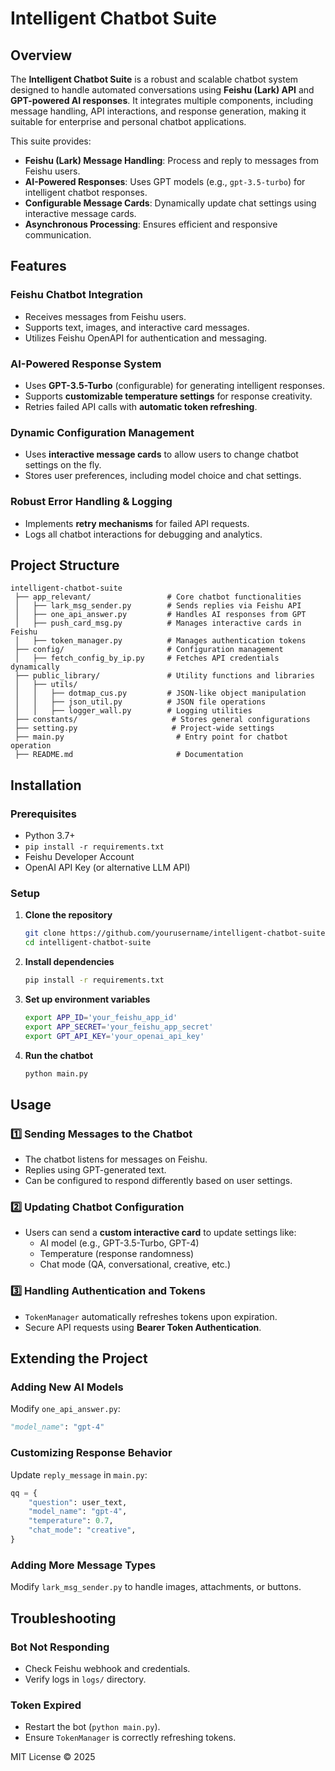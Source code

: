 # Intelligent Chatbot Suite

## Overview
The **Intelligent Chatbot Suite** is a robust and scalable chatbot system designed to handle automated conversations using **Feishu (Lark) API** and **GPT-powered AI responses**. It integrates multiple components, including message handling, API interactions, and response generation, making it suitable for enterprise and personal chatbot applications.

This suite provides:
- **Feishu (Lark) Message Handling**: Process and reply to messages from Feishu users.
- **AI-Powered Responses**: Uses GPT models (e.g., `gpt-3.5-turbo`) for intelligent chatbot responses.
- **Configurable Message Cards**: Dynamically update chat settings using interactive message cards.
- **Asynchronous Processing**: Ensures efficient and responsive communication.

## Features
### Feishu Chatbot Integration
- Receives messages from Feishu users.
- Supports text, images, and interactive card messages.
- Utilizes Feishu OpenAPI for authentication and messaging.

### AI-Powered Response System
- Uses **GPT-3.5-Turbo** (configurable) for generating intelligent responses.
- Supports **customizable temperature settings** for response creativity.
- Retries failed API calls with **automatic token refreshing**.

### Dynamic Configuration Management
- Uses **interactive message cards** to allow users to change chatbot settings on the fly.
- Stores user preferences, including model choice and chat settings.

### Robust Error Handling & Logging
- Implements **retry mechanisms** for failed API requests.
- Logs all chatbot interactions for debugging and analytics.

## Project Structure
```
intelligent-chatbot-suite
 ├── app_relevant/                 # Core chatbot functionalities
 │   ├── lark_msg_sender.py        # Sends replies via Feishu API
 │   ├── one_api_answer.py         # Handles AI responses from GPT
 │   ├── push_card_msg.py          # Manages interactive cards in Feishu
 │   ├── token_manager.py          # Manages authentication tokens
 ├── config/                       # Configuration management
 │   ├── fetch_config_by_ip.py     # Fetches API credentials dynamically
 ├── public_library/               # Utility functions and libraries
 │   ├── utils/
 │   │   ├── dotmap_cus.py         # JSON-like object manipulation
 │   │   ├── json_util.py          # JSON file operations
 │   │   ├── logger_wall.py        # Logging utilities
 ├── constants/                     # Stores general configurations
 ├── setting.py                     # Project-wide settings
 ├── main.py                         # Entry point for chatbot operation
 ├── README.md                       # Documentation
```

## Installation
### Prerequisites
- Python 3.7+
- `pip install -r requirements.txt`
- Feishu Developer Account
- OpenAI API Key (or alternative LLM API)

### Setup
1. **Clone the repository**
   ```bash
   git clone https://github.com/yourusername/intelligent-chatbot-suite.git
   cd intelligent-chatbot-suite
   ```
2. **Install dependencies**
   ```bash
   pip install -r requirements.txt
   ```
3. **Set up environment variables**
   ```bash
   export APP_ID='your_feishu_app_id'
   export APP_SECRET='your_feishu_app_secret'
   export GPT_API_KEY='your_openai_api_key'
   ```
4. **Run the chatbot**
   ```bash
   python main.py
   ```

## Usage
### 1️⃣ Sending Messages to the Chatbot
- The chatbot listens for messages on Feishu.
- Replies using GPT-generated text.
- Can be configured to respond differently based on user settings.

### 2️⃣ Updating Chatbot Configuration
- Users can send a **custom interactive card** to update settings like:
  - AI model (e.g., GPT-3.5-Turbo, GPT-4)
  - Temperature (response randomness)
  - Chat mode (QA, conversational, creative, etc.)

### 3️⃣ Handling Authentication and Tokens
- `TokenManager` automatically refreshes tokens upon expiration.
- Secure API requests using **Bearer Token Authentication**.

## Extending the Project
### Adding New AI Models
Modify `one_api_answer.py`:
```python
"model_name": "gpt-4"
```

### Customizing Response Behavior
Update `reply_message` in `main.py`:
```python
qq = {
    "question": user_text,
    "model_name": "gpt-4",
    "temperature": 0.7,
    "chat_mode": "creative",
}
```

### Adding More Message Types
Modify `lark_msg_sender.py` to handle images, attachments, or buttons.

## Troubleshooting
### Bot Not Responding
- Check Feishu webhook and credentials.
- Verify logs in `logs/` directory.

### Token Expired
- Restart the bot (`python main.py`).
- Ensure `TokenManager` is correctly refreshing tokens.
  

MIT License © 2025 
